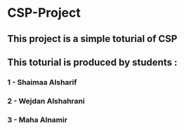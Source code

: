# CSP-Project


## This project is a simple toturial of CSP

## This toturial is produced by students : 
### 1 - Shaimaa Alsharif
### 2 - Wejdan Alshahrani
### 3 - Maha Alnamir
